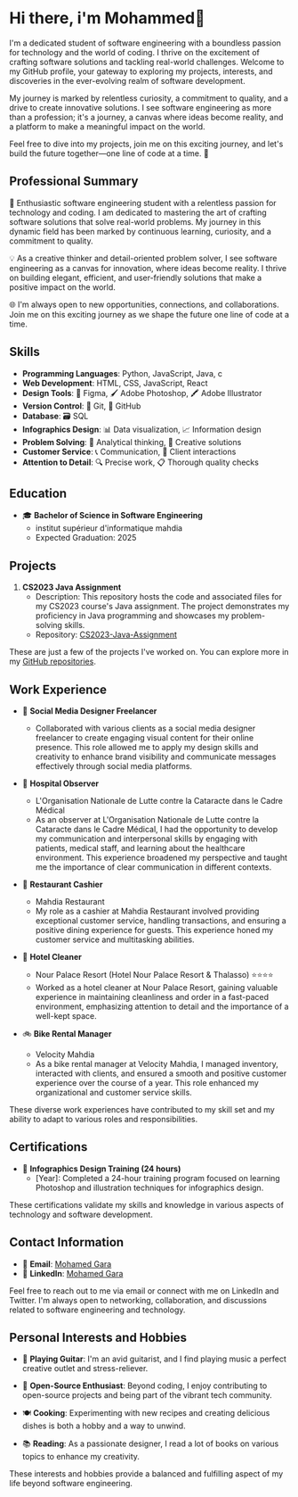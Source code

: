  # Hi there, i'm Mohammed👋

I'm a dedicated student of software engineering with a boundless passion for technology and the world of coding. I thrive on the excitement of crafting software solutions and tackling real-world challenges. Welcome to my GitHub profile, your gateway to exploring my projects, interests, and discoveries in the ever-evolving realm of software development.

My journey is marked by relentless curiosity, a commitment to quality, and a drive to create innovative solutions. I see software engineering as more than a profession; it's a journey, a canvas where ideas become reality, and a platform to make a meaningful impact on the world.

Feel free to dive into my projects, join me on this exciting journey, and let's build the future together—one line of code at a time. 🚀


## Professional Summary

🚀 Enthusiastic software engineering student with a relentless passion for technology and coding. I am dedicated to mastering the art of crafting software solutions that solve real-world problems. My journey in this dynamic field has been marked by continuous learning, curiosity, and a commitment to quality.

💡 As a creative thinker and detail-oriented problem solver, I see software engineering as a canvas for innovation, where ideas become reality. I thrive on building elegant, efficient, and user-friendly solutions that make a positive impact on the world.

🌐 I'm always open to new opportunities, connections, and collaborations. Join me on this exciting journey as we shape the future one line of code at a time.

## Skills
- **Programming Languages**: Python, JavaScript, Java, c
- **Web Development**: HTML, CSS, JavaScript, React
- **Design Tools**: 🎨 Figma, 🖌️ Adobe Photoshop, 🖍️ Adobe Illustrator
- **Version Control**: 🌲 Git, 🐙 GitHub
- **Database**: 🗃️ SQL
- **Infographics Design**: 📊 Data visualization, 📈 Information design
- **Problem Solving**: 🧩 Analytical thinking, 🎨 Creative solutions
- **Customer Service**: 📞 Communication, 👥 Client interactions
- **Attention to Detail**: 🔍 Precise work, 📋 Thorough quality checks

## Education
- 🎓 **Bachelor of Science in Software Engineering**
  - institut supérieur d'informatique mahdia
  - Expected Graduation: 2025


## Projects

1. **CS2023 Java Assignment**
   - Description: This repository hosts the code and associated files for my CS2023 course's Java assignment. The project demonstrates my proficiency in Java programming and showcases my problem-solving skills.
   - Repository: [CS2023-Java-Assignment](https://github.com/garamohamed98/CS2023-Java-Assignment)


These are just a few of the projects I've worked on. You can explore more in my [GitHub repositories](https://github.com/garamohamed98).

## Work Experience

- 🌟 **Social Media Designer Freelancer**
  - Collaborated with various clients as a social media designer freelancer to create engaging visual content for their online presence. This role allowed me to apply my design skills and creativity to enhance brand visibility and communicate messages effectively through social media platforms.

- 🏥 **Hospital Observer**
  - L'Organisation Nationale de Lutte contre la Cataracte dans le Cadre Médical
  - As an observer at L'Organisation Nationale de Lutte contre la Cataracte dans le Cadre Médical, I had the opportunity to develop my communication and interpersonal skills by engaging with patients, medical staff, and learning about the healthcare environment. This experience broadened my perspective and taught me the importance of clear communication in different contexts.

- 🍔 **Restaurant Cashier**
  - Mahdia Restaurant
  - My role as a cashier at Mahdia Restaurant involved providing exceptional customer service, handling transactions, and ensuring a positive dining experience for guests. This experience honed my customer service and multitasking abilities.

- 🧹 **Hotel Cleaner**
  - Nour Palace Resort (Hotel Nour Palace Resort & Thalasso) ⭐⭐⭐⭐
  - Worked as a hotel cleaner at Nour Palace Resort, gaining valuable experience in maintaining cleanliness and order in a fast-paced environment, emphasizing attention to detail and the importance of a well-kept space.

- 🚲 **Bike Rental Manager**
  - Velocity Mahdia
  - As a bike rental manager at Velocity Mahdia, I managed inventory, interacted with clients, and ensured a smooth and positive customer experience over the course of a year. This role enhanced my organizational and customer service skills.

These diverse work experiences have contributed to my skill set and my ability to adapt to various roles and responsibilities.

## Certifications

- 📜 **Infographics Design Training (24 hours)**
  - [Year]: Completed a 24-hour training program focused on learning Photoshop and illustration techniques for infographics design.

These certifications validate my skills and knowledge in various aspects of technology and software development.


## Contact Information

- 📧 **Email**: [Mohamed Gara](garamohamed@gmail.com)
- 📱 **LinkedIn**: [Mohamed Gara](https://www.linkedin.com/in/gara-mohamed-62516419a/)

Feel free to reach out to me via email or connect with me on LinkedIn and Twitter. I'm always open to networking, collaboration, and discussions related to software engineering and technology.

## Personal Interests and Hobbies

- 🎸 **Playing Guitar**: I'm an avid guitarist, and I find playing music a perfect creative outlet and stress-reliever.

- 🌱 **Open-Source Enthusiast**: Beyond coding, I enjoy contributing to open-source projects and being part of the vibrant tech community.

- 🍽️ **Cooking**: Experimenting with new recipes and creating delicious dishes is both a hobby and a way to unwind.

- 📚 **Reading**: As a passionate designer, I read a lot of books on various topics to enhance my creativity.

These interests and hobbies provide a balanced and fulfilling aspect of my life beyond software engineering.





    





